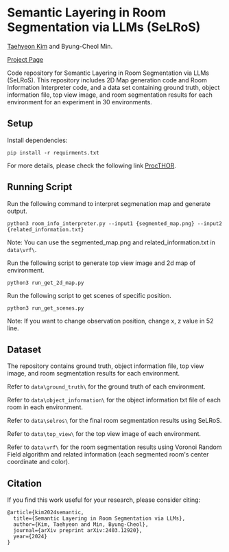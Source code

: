 # **Semantic Layering in Room Segmentation via LLMs (SeLRoS)**

[Taehyeon Kim](https://github.com/QualiaT) and Byung-Cheol Min.

[Project Page](https://sites.google.com/view/selros)

Code repository for Semantic Layering in Room Segmentation via LLMs (SeLRoS). This repository includes 2D Map generation code and Room Information Interpreter code, and a data set containing ground truth, object information file, top view image, and room segmentation results for each environment for an experiment in 30 environments.


## Setup
Install dependencies:
```
pip install -r requirments.txt
```
For more details, please check the following link [ProcTHOR](https://github.com/allenai/procthor).





## Running Script
Run the following command to interpret segmenation map and generate output. 

```
python3 room_info_interpreter.py --input1 {segmented_map.png} --input2 {related_information.txt}
```
Note: You can use the segmented_map.png and related_information.txt in ```data\vrf\```.


Run the following script to generate top view image and 2d map of environment.

```
python3 run_get_2d_map.py
```

Run the following script to get scenes of specific position.

```
python3 run_get_scenes.py
```
Note: If you want to change observation position, change x, z value in 52 line.


## Dataset
The repository contains ground truth, object information file, top view image, and room segmentation results for each environment. 

Refer to ```data\ground_truth\``` for the ground truth of each environment.

Refer to ```data\object_information\``` for the object information txt file of each room in each environment.

Refer to ```data\selros\``` for the final room segmentation results using SeLRoS.

Refer to ```data\top_view\``` for the top view image of each environment.

Refer to ```data\vrf\``` for the room segmentation results using Voronoi Random Field algorithm and related information (each segmented room's center coordinate and color).



## Citation
If you find this work useful for your research, please consider citing:
```
@article{kim2024semantic,
  title={Semantic Layering in Room Segmentation via LLMs},
  author={Kim, Taehyeon and Min, Byung-Cheol},
  journal={arXiv preprint arXiv:2403.12920},
  year={2024}
}
```